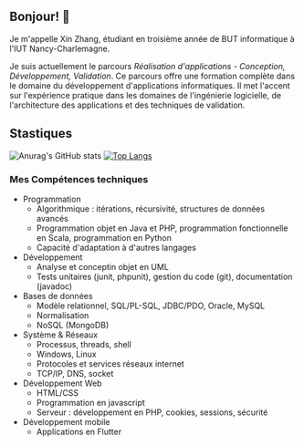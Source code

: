 ## Bonjour! 👋
Je m'appelle Xin Zhang, étudiant en troisième année de BUT informatique à l'IUT Nancy-Charlemagne. 

Je suis actuellement le parcours *Réalisation d'applications - Conception, Développement, Validation*.
Ce parcours offre une formation complète dans le domaine du développement d'applications informatiques.
Il met l'accent sur l'expérience pratique dans les domaines de l'ingénierie logicielle, de l'architecture des applications et des techniques de validation.

## Stastiques
![Anurag's GitHub stats](https://github-readme-stats.vercel.app/api?username=Fhkatez&count_private=true&hide_rank=true&hide_title=true&show_icons=true&theme=dark)
[![Top Langs](https://github-readme-stats.vercel.app/api/top-langs/?username=Fhkatez&layout=compact)](https://github.com/anuraghazra/github-readme-stats)

### Mes Compétences techniques
- Programmation
	- Algorithmique : itérations, récursivité, structures de données avancés
	- Programmation objet en Java et PHP, programmation fonctionnelle en Scala, programmation en Python
	- Capacité d'adaptation à d'autres langages
- Développement
	- Analyse et conceptin objet en UML
	- Tests unitaires (junit, phpunit), gestion du code (git), documentation (javadoc)
- Bases de données
	- Modèle relationnel, SQL/PL-SQL, JDBC/PDO, Oracle, MySQL
	- Normalisation
	- NoSQL (MongoDB)
- Système & Réseaux
	- Processus, threads, shell
	- Windows, Linux
	- Protocoles et services réseaux internet
	- TCP/IP, DNS, socket
- Développement Web
	- HTML/CSS
	- Programmation en javascript
	- Serveur : développement en PHP, cookies, sessions, sécurité
- Développement mobile
	- Applications en Flutter

